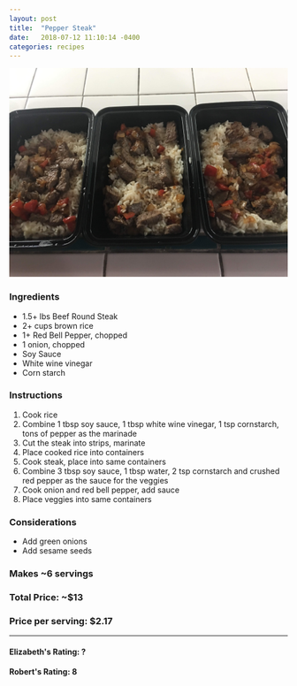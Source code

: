 ```yaml
---
layout: post
title:  "Pepper Steak"
date:   2018-07-12 11:10:14 -0400
categories: recipes
---
```


![Picture](/images/recipes/peppersteak.jpg)

### Ingredients
* 1.5+ lbs Beef Round Steak
* 2+ cups brown rice
* 1+ Red Bell Pepper, chopped
* 1 onion, chopped
* Soy Sauce
* White wine vinegar
* Corn starch

### Instructions
1. Cook rice
2. Combine 1 tbsp soy sauce, 1 tbsp white wine vinegar, 1 tsp cornstarch, tons of pepper as the marinade
3. Cut the steak into strips, marinate
4. Place cooked rice into containers
5. Cook steak, place into same containers
6. Combine 3 tbsp soy sauce, 1 tbsp water, 2 tsp cornstarch and crushed red pepper as the sauce for the veggies
7. Cook onion and red bell pepper, add sauce
8. Place veggies into same containers

### Considerations
* Add green onions
* Add sesame seeds

### Makes ~6 servings
### Total Price: ~$13
### Price per serving: $2.17

----

#### Elizabeth's Rating: ?
#### Robert's Rating: 8
